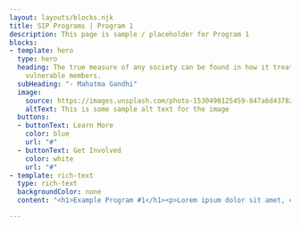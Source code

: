 ```yaml
---
layout: layouts/blocks.njk
title: SIP Programs | Program 1
description: This page is sample / placeholder for Program 1
blocks:
- template: hero
  type: hero
  heading: The true measure of any society can be found in how it treats its most
    vulnerable members.
  subHeading: "- Mahatma Gandhi"
  image:
    source: https://images.unsplash.com/photo-1530490125459-847a6d437825?ixid=MnwxMjA3fDB8MHxwaG90by1wYWdlfHx8fGVufDB8fHx8&ixlib=rb-1.2.1&auto=format&fit=crop&w=1363&q=80
    altText: This is some sample alt text for the image
  buttons:
  - buttonText: Learn More
    color: blue
    url: "#"
  - buttonText: Get Involved
    color: white
    url: "#"
- template: rich-text
  type: rich-text
  backgroundColor: none
  content: "<h1>Example Program #1</h1><p>Lorem ipsum dolor sit amet, consectetur adipisicing elit, sed do eiusmod tempor incididunt ut labore et dolore magna aliqua. Ut enim ad minim veniam, quis nostrud exercitation ullamco laboris nisi ut aliquip ex ea commodo consequat. Duis aute irure dolor in reprehenderit in voluptate velit esse cillum dolore eu fugiat nulla pariatur. Excepteur sint occaecat cupidatat non proident, sunt in culpa qui officia deserunt mollit anim id est laborum.</p>"

---
```

